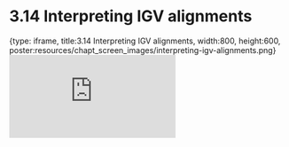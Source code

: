 # 3.14 Interpreting IGV alignments
 
{type: iframe, title:3.14 Interpreting IGV alignments, width:800, height:600, poster:resources/chapt_screen_images/interpreting-igv-alignments.png}
![](https://stephaniemyan.github.io/hgv_modules/no_toc/interpreting-igv-alignments.html)
 

 
